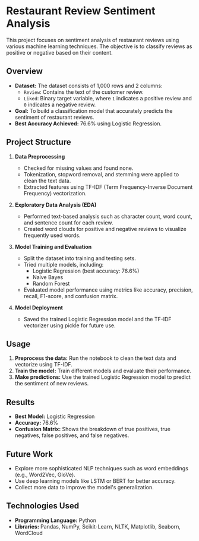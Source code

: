 

# Restaurant Review Sentiment Analysis

This project focuses on sentiment analysis of restaurant reviews using various machine learning techniques. The objective is to classify reviews as positive or negative based on their content.

## Overview

- **Dataset:** The dataset consists of 1,000 rows and 2 columns:
  - `Review`: Contains the text of the customer review.
  - `Liked`: Binary target variable, where `1` indicates a positive review and `0` indicates a negative review.
- **Goal:** To build a classification model that accurately predicts the sentiment of restaurant reviews.
- **Best Accuracy Achieved:** 76.6% using Logistic Regression.

## Project Structure

1. **Data Preprocessing**
   - Checked for missing values and found none.
   - Tokenization, stopword removal, and stemming were applied to clean the text data.
   - Extracted features using TF-IDF (Term Frequency-Inverse Document Frequency) vectorization.

2. **Exploratory Data Analysis (EDA)**
   - Performed text-based analysis such as character count, word count, and sentence count for each review.
   - Created word clouds for positive and negative reviews to visualize frequently used words.

3. **Model Training and Evaluation**
   - Split the dataset into training and testing sets.
   - Tried multiple models, including:
     - Logistic Regression (best accuracy: 76.6%)
     - Naive Bayes
     - Random Forest
   - Evaluated model performance using metrics like accuracy, precision, recall, F1-score, and confusion matrix.

4. **Model Deployment**
   - Saved the trained Logistic Regression model and the TF-IDF vectorizer using pickle for future use.
   
## Usage

1. **Preprocess the data:** Run the notebook to clean the text data and vectorize using TF-IDF.
2. **Train the model:** Train different models and evaluate their performance.
3. **Make predictions:** Use the trained Logistic Regression model to predict the sentiment of new reviews.

## Results

- **Best Model:** Logistic Regression
- **Accuracy:** 76.6%
- **Confusion Matrix:** Shows the breakdown of true positives, true negatives, false positives, and false negatives.

## Future Work

- Explore more sophisticated NLP techniques such as word embeddings (e.g., Word2Vec, GloVe).
- Use deep learning models like LSTM or BERT for better accuracy.
- Collect more data to improve the model's generalization.

## Technologies Used

- **Programming Language:** Python
- **Libraries:** Pandas, NumPy, Scikit-Learn, NLTK, Matplotlib, Seaborn, WordCloud

